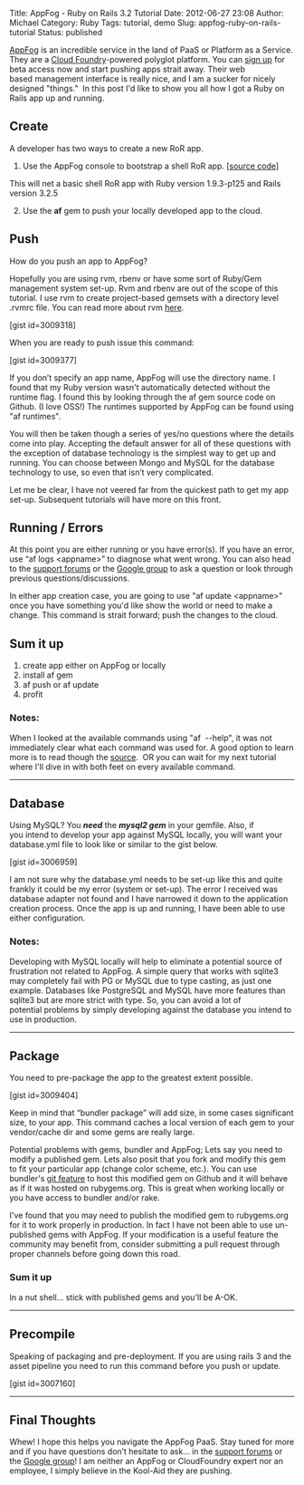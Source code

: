 Title: AppFog - Ruby on Rails 3.2 Tutorial
Date: 2012-06-27 23:08
Author: Michael
Category: Ruby 
Tags: tutorial, demo
Slug: appfog-ruby-on-rails-tutorial
Status: published

[AppFog](http://www.appfog.com/) is an incredible service in the land of
PaaS or Platform as a Service. They are a [Cloud
Foundry](http://www.cloudfoundry.com/)-powered polyglot platform. You
can [sign up](https://console.appfog.com/signup) for beta access now and
start pushing apps strait away. Their web based management interface is
really nice, and I am a sucker for nicely designed "things."  In this
post I'd like to show you all how I got a Ruby on Rails app up and
running.

Create
------

A developer has two ways to create a new RoR app.

1. Use the AppFog console to bootstrap a shell RoR app. [[source
code](https://github.com/appfog/af-ruby-rails)]

This will net a basic shell RoR app with Ruby version 1.9.3-p125 and
Rails version 3.2.5

2. Use the **af** gem to push your locally developed app to the cloud.

Push
----

How do you push an app to AppFog?

Hopefully you are using rvm, rbenv or have some sort of Ruby/Gem
management system set-up. Rvm and rbenv are out of the scope of this
tutorial. I use rvm to create project-based gemsets with a directory
level .rvmrc file. You can read more about rvm [here](https://rvm.io//).

[gist id=3009318]

When you are ready to push issue this command:

[gist id=3009377]

If you don’t specify an app name, AppFog will use the directory name. I
found that my Ruby version wasn't automatically detected without the
runtime flag. I found this by looking through the af gem source code on
Github. (I love OSS!) The runtimes supported by AppFog can be found
using "af runtimes".

You will then be taken though a series of yes/no questions where the
details come into play. Accepting the default answer for all of these
questions with the exception of database technology is the simplest way
to get up and running. You can choose between Mongo and MySQL for the
database technology to use, so even that isn’t very complicated.

Let me be clear, I have not veered far from the quickest path to get my
app set-up. Subsequent tutorials will have more on this front.

Running / Errors
----------------

At this point you are either running or you have error(s). If you have
an error, use “af logs &lt;appname&gt;” to diagnose what went wrong. You
can also head to the [support forums](http://support.appfog.com/forums)
or the [Google
group](https://groups.google.com/forum/?fromgroups#!forum/appfog-users)
to ask a question or look through previous questions/discussions.

In either app creation case, you are going to use "af update
&lt;appname&gt;" once you have something you'd like show the world or
need to make a change. This command is strait forward; push the changes
to the cloud.

Sum it up
---------

1.  create app either on AppFog or locally
2.  install af gem
3.  af push or af update
4.  profit

### Notes:

When I looked at the available commands using "af  --help", it was not
immediately clear what each command was used for. A good option to learn
more is to read though the [source](https://github.com/appfog/af).  OR
you can wait for my next tutorial where I'll dive in with both feet on
every available command.

-------------------------------------------------------------------------

Database
--------

Using MySQL? You ***need*** the ***mysql2 gem*** in your gemfile. Also,
if you intend to develop your app against MySQL locally, you will want
your database.yml file to look like or similar to the gist below.

[gist id=3006959]

I am not sure why the database.yml needs to be set-up like this and
quite frankly it could be my error (system or set-up). The error
I received was database adapter not found and I have narrowed it down to
the application creation process. Once the app is up and running, I have
been able to use either configuration.

### Notes:

Developing with MySQL locally will help to eliminate a potential source
of frustration not related to AppFog. A simple query that works with
sqlite3 may completely fail with PG or MySQL due to type casting, as
just one example. Databases like PostgreSQL and MySQL have more features
than sqlite3 but are more strict with type. So, you can avoid a lot of
potential problems by simply developing against the database you intend
to use in production.

---------------------------------------------------------------------------

Package
-------

You need to pre-package the app to the greatest extent possible.

[gist id=3009404]

Keep in mind that “bundler package” will add size, in some cases
significant size, to your app. This command caches a local version of
each gem to your vendor/cache dir and some gems are really large.

Potential problems with gems, bundler and AppFog; Lets say you need to
modify a published gem. Lets also posit that you fork and modify this
gem to fit your particular app (change color scheme, etc.). You can use
bundler's [git feature](http://gembundler.com/git.html) to host this
modified gem on Github and it will behave as if it was hosted on
rubygems.org. This is great when working locally or you have access to
bundler and/or rake.

I've found that you may need to publish the modified gem to rubygems.org
for it to work properly in production. In fact I have not been able to
use un-published gems with AppFog. If your modification is a useful
feature the community may benefit from, consider submitting a pull
request through proper channels before going down this road.

### Sum it up

In a nut shell... stick with published gems and you'll be A-OK.

---------------------------------------------------------------------------

Precompile
----------

Speaking of packaging and pre-deployment. If you are using rails 3 and
the asset pipeline you need to run this command before you push or
update.

[gist id=3007160]

---------------------------------------------------------------------------

Final Thoughts
--------------

Whew! I hope this helps you navigate the AppFog PaaS. Stay tuned for
more and if you have questions don’t hesitate to ask… in the [support
forums](http://support.appfog.com/forums) or the [Google
group](https://groups.google.com/forum/?fromgroups#!forum/appfog-users)!
I am neither an AppFog or CloudFoundry expert nor an employee, I simply
believe in the Kool-Aid they are pushing.

